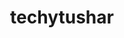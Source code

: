 ---
title: techytushar
github: https://github.com/techytushar
mode: dark
transition: 3s
archetype:
- Badges | Tags | Icons
---